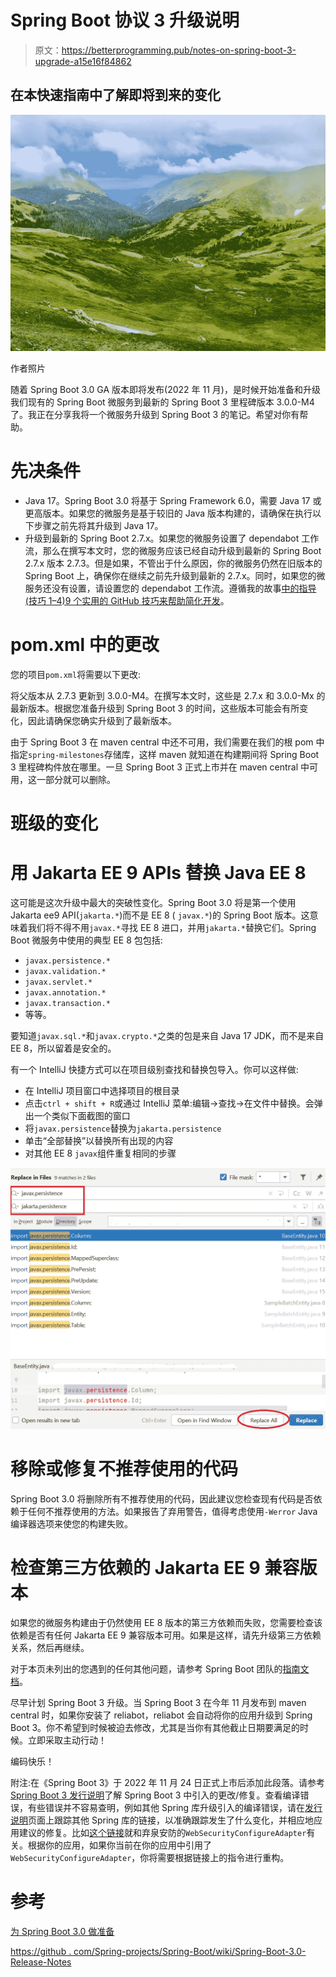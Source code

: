 # Spring Boot 协议 3 升级说明

> 原文：<https://betterprogramming.pub/notes-on-spring-boot-3-upgrade-a15e16f84862>

## 在本快速指南中了解即将到来的变化

![](img/4d5b55abe9e8c6543dfd1945435ffb2a.png)

作者照片

随着 Spring Boot 3.0 GA 版本即将发布(2022 年 11 月)，是时候开始准备和升级我们现有的 Spring Boot 微服务到最新的 Spring Boot 3 里程碑版本 3.0.0-M4 了。我正在分享我将一个微服务升级到 Spring Boot 3 的笔记。希望对你有帮助。

# 先决条件

*   Java 17。Spring Boot 3.0 将基于 Spring Framework 6.0，需要 Java 17 或更高版本。如果您的微服务是基于较旧的 Java 版本构建的，请确保在执行以下步骤之前先将其升级到 Java 17。
*   升级到最新的 Spring Boot 2.7.x。如果您的微服务设置了 dependabot 工作流，那么在撰写本文时，您的微服务应该已经自动升级到最新的 Spring Boot 2.7.x 版本 2.7.3。但是如果，不管出于什么原因，你的微服务仍然在旧版本的 Spring Boot 上，确保你在继续之前先升级到最新的 2.7.x。同时，如果您的微服务还没有设置，请设置您的 dependabot 工作流。遵循我的故事[中的指导(技巧 1–4)9 个实用的 GitHub 技巧来帮助简化开发](/8-practical-github-tips-to-help-streamline-development-bf394079d554?sk=6fb3d50ddb3f91c6623fff98b0324145)。

# pom.xml 中的更改

您的项目`pom.xml`将需要以下更改:

将父版本从 2.7.3 更新到 3.0.0-M4。在撰写本文时，这些是 2.7.x 和 3.0.0-Mx 的最新版本。根据您准备升级到 Spring Boot 3 的时间，这些版本可能会有所变化，因此请确保您确实升级到了最新版本。

由于 Spring Boot 3 在 maven central 中还不可用，我们需要在我们的根 pom 中指定`spring-milestones`存储库，这样 maven 就知道在构建期间将 Spring Boot 3 里程碑构件放在哪里。一旦 Spring Boot 3 正式上市并在 maven central 中可用，这一部分就可以删除。

# 班级的变化

# 用 Jakarta EE 9 APIs 替换 Java EE 8

这可能是这次升级中最大的突破性变化。Spring Boot 3.0 将是第一个使用 Jakarta ee9 API(`jakarta.*`)而不是 EE 8 ( `javax.*`)的 Spring Boot 版本。这意味着我们将不得不用`javax.*`寻找 EE 8 进口，并用`jakarta.*`替换它们。Spring Boot 微服务中使用的典型 EE 8 包包括:

*   `javax.persistence.*`
*   `javax.validation.*`
*   `javax.servlet.*`
*   `javax.annotation.*`
*   `javax.transaction.*`
*   等等。

要知道`javax.sql.*`和`javax.crypto.*`之类的包是来自 Java 17 JDK，而不是来自 EE 8，所以留着是安全的。

有一个 IntelliJ 快捷方式可以在项目级别查找和替换包导入。你可以这样做:

*   在 IntelliJ 项目窗口中选择项目的根目录
*   点击`ctrl + shift + R`或通过 IntelliJ 菜单:编辑→查找→在文件中替换。会弹出一个类似下面截图的窗口
*   将`javax.persistence`替换为`jakarta.persistence`
*   单击“全部替换”以替换所有出现的内容
*   对其他 EE 8 `javax`组件重复相同的步骤

![](img/42b4cedeccae7aac0df812ba88e4fae2.png)

# 移除或修复不推荐使用的代码

Spring Boot 3.0 将删除所有不推荐使用的代码，因此建议您检查现有代码是否依赖于任何不推荐使用的方法。如果报告了弃用警告，值得考虑使用`-Werror` Java 编译器选项来使您的构建失败。

# 检查第三方依赖的 Jakarta EE 9 兼容版本

如果您的微服务构建由于仍然使用 EE 8 版本的第三方依赖而失败，您需要检查该依赖是否有任何 Jakarta EE 9 兼容版本可用。如果是这样，请先升级第三方依赖关系，然后再继续。

对于本页未列出的您遇到的任何其他问题，请参考 Spring Boot 团队的[指南文档](https://spring.io/blog/2022/05/24/preparing-for-spring-boot-3-0)。

尽早计划 Spring Boot 3 升级。当 Spring Boot 3 在今年 11 月发布到 maven central 时，如果你安装了 reliabot，reliabot 会自动将你的应用升级到 Spring Boot 3。你不希望到时候被迫去修改，尤其是当你有其他截止日期要满足的时候。立即采取主动行动！

编码快乐！

附注:在《Spring Boot 3》于 2022 年 11 月 24 日正式上市后添加此段落。请参考 [Spring Boot 3 发行说明](https://github.com/spring-projects/spring-boot/wiki/Spring-Boot-3.0-Release-Notes)了解 Spring Boot 3 中引入的更改/修复。查看编译错误，有些错误并不容易查明，例如其他 Spring 库升级引入的编译错误，请在[发行说明](https://github.com/spring-projects/spring-boot/wiki/Spring-Boot-3.0-Release-Notes)页面上跟踪其他 Spring 库的链接，以准确跟踪发生了什么变化，并相应地应用建议的修复。比如[这个链接](https://spring.io/blog/2022/02/21/spring-security-without-the-websecurityconfigureradapter)就和弃泉安防的`WebSecurityConfigureAdapter`有关。根据你的应用，如果你当前在你的应用中引用了`WebSecurityConfigureAdapter`，你将需要根据链接上的指令进行重构。

# 参考

[为 Spring Boot 3.0 做准备](https://spring.io/blog/2022/05/24/preparing-for-spring-boot-3-0)

[https://github . com/Spring-projects/Spring-Boot/wiki/Spring-Boot-3.0-Release-Notes](https://github.com/spring-projects/spring-boot/wiki/Spring-Boot-3.0-Release-Notes)